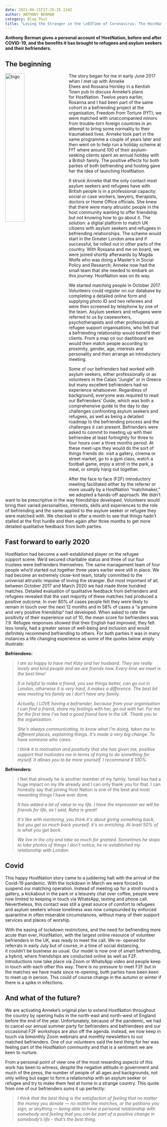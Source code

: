 ```yaml
---
date: 2021-06-15T17:25:25.134Z
author: ANTHONY BERMAN
category: Blog Post
title: "Loving the Stranger in the \x03Time of Coronavirus: The HostNation Story"
---
```

**Anthony Berman gives a personal account of HostNation, before and after COVID-19, and the benefits it has brought to refugees and asylum seekers and their befrienders.**



## The beginning

<img src="/assets/hostnation-logo-stacked-charity-no.-1180004.png" alt="logo" style="width:35%;padding-right:25px;" ALIGN="left" />The story began for me in early June 2017 when I met up with Anneke Elwes and Rossana Horsley in a Kentish Town pub to discuss Anneke’s plans for HostNation. Twelve years earlier, Rosanna and I had been part of the same cohort in a befriending project at the organisation, Freedom from Torture (FfT); we were matched with unaccompanied minors from trouble-torn foreign countries in an attempt to bring some normality to their traumatised lives. Anneke took part in the same programme a couple of years later and then went on to help run a holiday scheme at FfT where around 100 of their asylum-seeking clients spent an annual holiday with a British family. The positive effects for both parties of both befriending and hosting gave her the idea of launching HostNation. <!-- end -->

It struck Anneke that the only contact most asylum seekers and refugees have with British people is in a professional capacity: social or case workers, lawyers, therapists, doctors or Home Office officials. She knew that there were many altruistic people in the host community wanting to offer friendship but not knowing how to go about it. The solution: a digital platform to match UK citizens with asylum seekers and refugees in befriending relationships. The scheme would start in the Greater London area and if successful, be rolled out in other parts of the country. With Rossana and me on board, we were joined shortly afterwards by Magda Wolfe who was doing a Master’s in Social Policy and Research; Anneke now had the small team that she needed to embark on this journey. HostNation was on its way.

We started matching people in October 2017. Volunteers could register on our database by completing a detailed online form and supplying photo ID and two referees and were then screened by telephone by one of the team. Asylum seekers and refugees were referred to us by caseworkers, psychotherapists and other professionals at refugee support organisations, who felt that a befriending relationship would benefit their clients. From a map on our dashboard we would then match people according to proximity, gender, age, interests and personality and then arrange an introductory meeting.

Some of our befrienders had worked with asylum seekers, either professionally or as volunteers in the Calais “Jungle” or in Greece but many excellent befrienders had no experience whatsoever. Regardless of background, everyone was required to read our Befrienders’ Guide, which was both a comprehensive guide to the day to day challenges confronting asylum seekers and refugees, as well as being a detailed roadmap to the befriending process and the challenges it can present. Befrienders were asked to commit to meeting up with their befriendee at least fortnightly for three to four hours over a three months period. At these meet-ups they would do the sort of things friends do: visit a gallery, cinema or street market, go to a gym class, watch a football game, enjoy a stroll in the park, a meal, or simply hang out together.

After the face to face (F2F) introductory meeting facilitated either by the referrer or more usually by a HostNation “matchmaker,” we adopted a hands-off approach. We didn’t want to be prescriptive in the way friendships developed. Volunteers would bring their varied personalities, interests, skills and experiences to the role of befriending and the same applied to the asylum seeker or refugee they were matched with. We checked in after a month to see that things hadn’t stalled at the first hurdle and then again after three months to get more detailed qualitative feedback from both parties.



## Fast forward to early 2020 

HostNation had become a well-established player on the refugee support scene. We’d secured charitable status and three of our four trustees were befrienders themselves. The same management team of four people who’d started out together three years earlier were still in place. We had become an extremely close-knit team, totally committed to the universal altruistic impulse of loving the stranger. But most important of all, between October 2017 and March 2020 we had made three hundred matches. Detailed evaluation of qualitative feedback from befrienders and refugees revealed that the vast majority of these matches had produced a positive outcome. In over 80% of cases people felt they were likely to remain in touch over the next 12 months and in 58% of cases a “a genuine and very positive friendship” had developed. When asked to rate the positivity of their experience out of 10, the mean score for befrienders was 7.9. Refugee responses showed that their English had improved, they felt less lonely, had a greater sense of well-being and inclusion and would definitely recommend befriending to others. For both parties it was in many instances a life changing experience as some of the quotes below amply illustrate:

**Befriendees:**

> *I am so happy to have met Katy and her husband. They are really lovely and kind people and we are friends now. Every time we meet is the best time!*
>
> *It is helpful to make a friend, you see things better, can go out in London, otherwise it is very hard, it makes a difference. The best bit was meeting his family as I don’t have any family.*
>
> *Actually, I LOVE having a befriender, because from your organisation I can find a friend, share my feelings with her, go out with her. For me for the first time I’ve had a good friend here in the UK. Thank you to the organisation.*
>
> *She's always communicating, to know what I'm doing, taken me to different places, explaining things. It's made a very big change. To have someone who cares.*
>
> *I think it is motivation and positivity that she has given me, positive support that motivates me in terms of trying to do something for myself. It allows you to be more yourself. I recommend it 100%.*



**Befrienders:**

> I feel that already he is another member of my family. Ismail has had a huge impact on my life already and I can only thank you for that. I can honestly say that joining Host Nation is one of the best and most rewarding things I have ever done.
>
> *It has added a lot of value to my life. I have the impression we will be friends for life, as I said, Raha is great!*
>
> *It's like with mentoring, you think it's about giving something back, but you get so much back yourself. it's so enriching. At least 50% of is what you get back.*
>
> *We live in the city and take so much for granted. Sometimes he stops to take photos of things I don't notice, he re-established my relationship with London.*



## Covid

This happy HostNation story came to a juddering halt with the arrival of the Covid-19 pandemic. With the lockdown in March we were forced to suspend our matching operation. Instead of meeting up for a stroll round a gallery, a kickabout in the park or a leisurely chat over coffee, people were now limited to keeping in touch via WhatsApp, texting and phone call. Nevertheless, this contact was still a great source of comfort to refugees and asylum seekers whose loneliness was now compounded by enforced quarantine in often miserable circumstances, without many of their support services and places of worship.

With the easing of lockdown restrictions, and the need for befriending more acute than ever, HostNation, with the largest online resource of volunteer befrienders in the UK, was ready to meet the call. We re- opened for referrals in early July but of course, in a time of social distancing, it couldn’t be business as usual. Our model is now one of smart befriending, a hybrid, where friendships are conducted online as well as F2F. Introductions now take place via Zoom or WhatsApp video and people keep in touch with each other this way. There is no pressure to meet F2F but in the matches we have made since re-opening, both parties have been keen to meet up in person. This could of course change in the autumn or winter if there is a spike in infections.



## And what of the future? 

We are activating Anneke’s original plan to extend HostNation throughout the country by opening hubs in the north-east and north-west of England before the end of the year. Unfortunately, because of the pandemic, we had to cancel our annual summer party for befrienders and befriendees and our occasional F2F workshops are also off the agenda. Instead, we now keep in touch via bimonthly Zoom webinars and monthly newsletters to our matched befrienders. One of our volunteers said the best thing for her was feeling part of the HostNation community and that is a sentiment we are keen to nurture.

From a personal point of view one of the most rewarding aspects of this work has been to witness, despite the negative attitude in government and much of the press, the number of people of all ages and backgrounds, not only willing but eager to form a relationship with an asylum seeker or refugee and try to make them feel at home in a strange country. This quote from one of our befrienders sums it up perfectly:

> *I think that the best thing is the satisfaction of feeling that no matter the money you donate — no matter the marches, or the petitions you sign, or anything — being able to have a personal relationship with somebody and feeling that you can be part of a positive change in somebody’s life - that’s the best thing.*